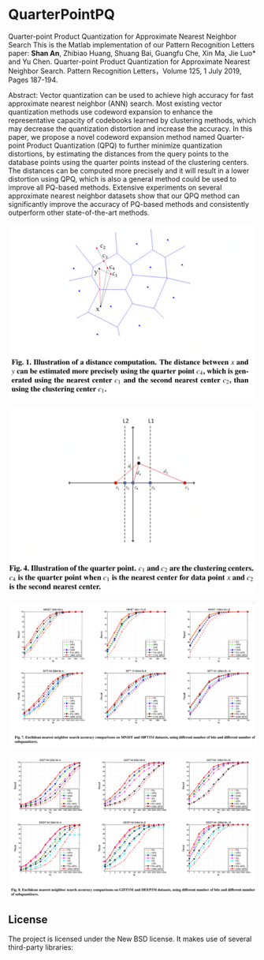 # QuarterPointPQ
Quarter-point Product Quantization for Approximate Nearest Neighbor Search
This is the Matlab implementation of our Pattern Recognition Letters paper:
**Shan An**, Zhibiao Huang, Shuang Bai, Guangfu Che, Xin Ma, Jie Luo* and Yu Chen. Quarter-point Product Quantization for Approximate Nearest Neighbor Search. Pattern Recognition Letters，Volume 125, 1 July 2019, Pages 187-194. 

Abstract:
Vector quantization can be used to achieve high accuracy for fast approximate nearest neighbor (ANN) search. Most existing vector quantization methods use codeword expansion to enhance the representative capacity of codebooks learned by clustering methods, which may decrease the quantization distortion and increase the accuracy. In this paper, we propose a novel codeword expansion method named Quarter-point Product Quantization (QPQ) to further minimize quantization distortions, by estimating the distances from the query points to the database points using the quarter points instead of the clustering centers. The distances can be computed more precisely and it will result in a lower distortion using QPQ, which is also a general method could be used to improve all PQ-based methods. Extensive experiments on several approximate nearest neighbor datasets show that our QPQ method can significantly improve the accuracy of PQ-based methods and consistently outperform other state-of-the-art methods.

![Flowchart](./images/figure1.png)

![Flowchart](./images/figure4.png)

![Flowchart](./images/figure_sift1m.png)

![Flowchart](./images/figure_gist1m.png)

## License
The project is licensed under the New BSD license. It makes use of several third-party libraries:
